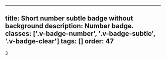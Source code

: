 <!--
 *              Copyright (c) 2025 Visa, Inc.
 *
 * Licensed under the Apache License, Version 2.0 (the "License");
 * you may not use this file except in compliance with the License.
 * You may obtain a copy of the License at
 *
 *         http://www.apache.org/licenses/LICENSE-2.0
 *
 * Unless required by applicable law or agreed to in writing, software
 * distributed under the License is distributed on an "AS IS" BASIS,
 * WITHOUT WARRANTIES OR CONDITIONS OF ANY KIND, either express or implied.
 * See the License for the specific language governing permissions and
 * limitations under the License.
 *
 -->
---
title: Short number subtle badge without background
description: Number badge.
classes: ['.v-badge-number', '.v-badge-subtle', '.v-badge-clear']
tags: []
order: 47
---

<div class="v-badge v-badge-number v-badge-subtle v-badge-clear v-typography-label-active">
  3
</div>
